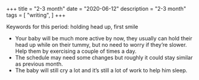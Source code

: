+++
title = "2-3 month"
date = "2020-06-12"
description = "2-3 month"
tags = [
    "writing",
]
+++

Keywords for this period: holding head up, first smile

* Your baby will be much more active by now, they usually can hold their head up while on their tummy, but no need to worry if they’re slower. Help them by exercising a couple of times a day.
* The schedule may need some changes but roughly it could stay similar as previous month.
* The baby will still cry a lot and it’s still a lot of work to help him sleep.